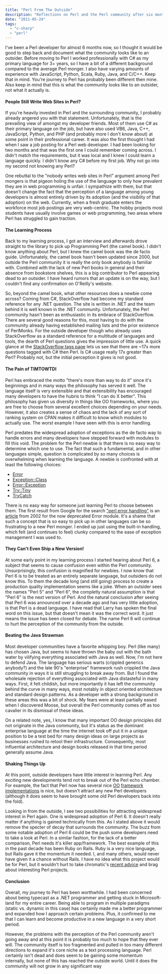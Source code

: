 ```yaml
---
title: "Perl From The Outside"
description: "Reflections on Perl and the Perl community after six months as a full-time Perl dev."
date: "2011-05-24"
tags: 
  - "c-sharp"
  - "perl"
---
```


I've been a Perl developer for almost 6 months now, so I thought it would be good to step back and document what the community looks like to an outsider. Before moving to Perl I worked professionally with C# as my primary language for 3+ years, so I have a bit of a different background compared to the average Perl monger. I also have varying amounts of experience with JavaScript, Python, Scala, Ruby, Java, and C/C++. Keep that in mind. You're journey to Perl has probably been different then mine. Also keep in mind that this is what the community looks like to an outsider, not what it actually is.

#### People Still Write Web Sites in Perl?

If you're heavily invested in Perl and the surrounding community, I probably already angered you with that statement. Unfortunately, that is the prevailing view of amongst my developer friends. Most of them use C# as their primary language on the job, but have also used VB6, Java, C++, JavaScript, Python, and PHP (and probably more I don't know about) at some point in their professional career. It was also the first thought I had when I saw a job posting for a Perl web developer. I had been looking for two months and that was the first one I could remember coming across. I didn't match the requirements, but it was local and I knew I could learn a language quickly. I didn't know any C# before my first job. Why not go into my second not knowing any Perl?

One rebuttal to the "nobody writes web sites in Perl" argument among Perl mongers is that pigeon holing the use of the language to only how prevalent they are in web programming is unfair. I sympathize with them, but that doesn't change the fact that the perception of a language among young developers is almost entirely driven by its adoption (and the visiblity of that adoption) on the web. Currently, when a fresh graduate enters the workforce most job postings are very web-centric. The hobby projects most students have usually involve games or web programming, two areas where Perl has struggled to gain traction.

#### The Learning Process

Back to my learning process, I got an interview and afterwards drove straight to the library to pick up Programming Perl (the camel book). I didn't know anything about Perl, but I knew the camel book was the de facto guide. Unfortunately, the camel book hasn't been updated since 2000, but outside the Perl community it is really the only book anybody is familiar with. Combined with the lack of new Perl books in general and their absence from bookstore shelves, this is a big contributor to Perl appearing dead to an outsider. I have heard rumors that an update is on the way, but I couldn't find any confirmation on O'Reilly's website.

So, beyond the camel book, what other resources does a newbie come across? Coming from C#, StackOverflow had become my standard reference for any .NET question. The site is written in .NET and the team behind it is well known in the .NET community. Unfortunately, the Perl community hasn't been as enthusiastic in its embrace of StackOverflow. There are several good reasons for this, most having to do with the community already having established mailing lists and the prior existence of PerlMonks. For the outside developer though who already uses StackOverflow as a standard reference for a multitude of languages and tools, the dearth of Perl questions gives the impression of little use. A quick glance at the [StackOverflow tags page](http://stackoverflow.com/tags) lets us see that there are ~17x more questions tagged with C# then Perl. Is C# usage really 17x greater than Perl? Probably not, but the initial perception it gives is not good.

#### The Pain of TIMTOWTDI

Perl has embraced the motto "there's more than way to do it" since it's beginnings and in many ways the philosophy has served it well. The language itself is very extensible and that extensibility has encouraged many developers to have the hubris to think "I can do X better". This philosophy has given us diversity in things like OO frameworks, where you are free to choose from several excellent choices depending on your needs. However, it also creates a sense of chaos and the lack of any sort of ranking system on CPAN makes it difficult to know which modules to actually use. The worst example I have seen with this is error handling.

Perl predates the widespread adoption of exceptions as the de facto way to handle errors and many developers have stepped forward with modules to fill this void. The problem for the Perl newbie is that there is no easy way to determine which one to use. The fact that such a fundamental, and in other languages simple, question is complicated by so many choices is overwhelming when learning the language. A newbie is confronted with at least the following choices:

- [Error](http://search.cpan.org/~shlomif/Error-0.17016/lib/Error.pm)
- [Exception::Class](http://search.cpan.org/~drolsky/Exception-Class-1.32/lib/Exception/Class.pm)
- [Error::Exception](http://search.cpan.org/~srvance/Error-Exception-1.1/lib/Error/Exception.pm)
- [Try::Tiny](http://search.cpan.org/~doy/Try-Tiny-0.09/lib/Try/Tiny.pm)
- [TryCatch](http://search.cpan.org/~ash/TryCatch-1.003000/lib/TryCatch.pm)

There is no easy way for someone just learning Perl to choose between them. The first result from Google for the search ["perl error handling"](http://www.google.com/search?sourceid=chrome&client=ubuntu&channel=cs&ie=UTF-8&q=perl+error+handling) is an [article](http://www.perl.com/pub/2002/11/14/exception.html) from 2002 for the now deprecated Error module. It's a shame that such a concept that is so easy to pick up in other languages can be so frustrating to a new Perl monger. I ended up just using the built-in handling, which felt (and continues to feel) clunky compared to the ease of exception management I was used to.

#### They Can't Even Ship a New Version!

At some early point in my learning process I started hearing about Perl 6, a subject that seems to cause confusion even within the Perl community. Unsurprisingly, this confusion is magnified for newbies. I now know that Perl 6 is to be treated as an entirely separate language, but outsiders do not know this. To them the decade long (and still going) process to create a production quality implementation seems like a joke. When an outsider sees the names "Perl 5" and "Perl 6", the completly natural assumption is that "Perl 6" is the next version of Perl. And the natural conclusion after seeing that Perl 6 was announced over a decade ago and has very little adoption, is that Perl is a dead language. I have read that Larry has spoken the final word on this issue, but that doesn't mean it was the correct word. It just means the issue has been closed for debate. The name Perl 6 will continue to hurt the perception of the community from the outside.

#### Beating the Java Strawman

Most developer communities have a favorite whipping boy. Perl (like many) has chosen Java, but seems to have thrown the baby out with the bath water by vilifying everything associated with Java as well. Now, I'm not here to defend Java. The language has serious warts (crippled generics anybody?) and the late 90's "enterprise" framework rush crippled the Java community in ways it is still struggling to break away from. But I found the wholesale rejection of everything associated with Java distasteful in many ways. First, it felt childish, but more importantly it has left the community behind the curve in many ways, most notably in object oriented architecture and standard design patterns. As a developer with a strong background in these areas this was a bit of shock. My fears were at least partially eased when I discovered Moose, but overall the Perl community comes off as too cavalier in its dismissal of these ideas.

On a related note, yes, I know that many important OO design principles did not originate in the Java community, but it's status as the dominant enterprise language at the time the internet took off put it in a unique position to be a test bed for many design ideas on large projects as businesses rushed to retool their infrastructure. Consequently, most influential architecture and design books released in that time period generally assume Java.

#### Shaking Things Up

At this point, outside developers have little interest in learning Perl. Any exciting new developments tend not to break out of the Perl echo chamber. For example, the fact that Perl now has several nice [OO](http://www.iinteractive.com/moose/) [framework](http://search.cpan.org/~gfuji/Mouse-0.93/lib/Mouse.pm) [implementations](http://search.cpan.org/~gfuji/Mouse-0.93/lib/Mouse.pm) is nice, but doesn't attract any new Perl developers (although it does seem to have brought some old Perl developers back into the fold).

Looking in from the outside, I see two possibilities for attracting widespread interest in Perl again. One is widespread adoption of Perl 6. It doesn't really matter if anything is gained technically from this. As I stated above it would remove the specter of decay that surrounds the community. The buzz from some notable adoption of Perl 6 could be the push some developers need to take a look at Perl. In a similar fashion, for the lack of a better comparison, Perl needs it's killer app/framework. The best example of this in the past decade has been Ruby on Rails. Ruby is a very nice language, but Rails gave it the momentum it needed. I, and many others, would never have given it a chance without Rails. I have no idea what this project would be for Perl, but it wouldn't hurt to take chromatic's [recent advice](http://www.modernperlbooks.com/mt/2011/05/show-it-off.html) and brag about interesting Perl projects.

#### Conclusion

Overall, my journey to Perl has been worthwhile. I had been concerned about being typecast as a .NET programmer and getting stuck in Microsoft-land for my entire career. Being able to program in multiple paradigms (static vs. dynamic in this case) has certainly made me a better programmer and expanded how I approach certain problems. Plus, it confirmed to me that I can learn and become productive in a new language in a very short period.

However, the problems with the perception of the Perl community aren't going away and at this point it is probably too much to hope that they ever will. The community itself is too fragmented and pulled in too many different directions to expand it's core niche as a text processing language. Perl certainly isn't dead and does seem to be gaining some momentum internally, but none of this has reached the outside world. Until it does the community will not grow in any significant way

